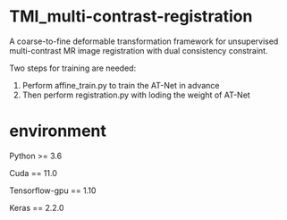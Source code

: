 # TMI_multi-contrast-registration
A coarse-to-fine deformable transformation framework for unsupervised multi-contrast MR image registration with dual consistency constraint.

Two steps for training are needed:
1. Perform affine_train.py to train the AT-Net in advance
2. Then perform registration.py with loding the weight of AT-Net

# environment
Python >= 3.6

Cuda == 11.0

Tensorflow-gpu == 1.10

Keras == 2.2.0
